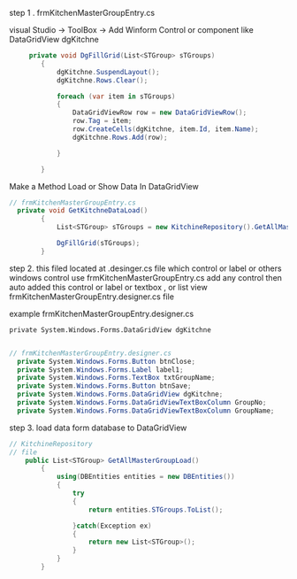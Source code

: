 
step 1 .    frmKitchenMasterGroupEntry.cs

visual Studio -> ToolBox -> Add Winform Control  or component 
like DataGridView     dgKitchne

```c#
     private void DgFillGrid(List<STGroup> sTGroups)
        {
            dgKitchne.SuspendLayout();
            dgKitchne.Rows.Clear();

            foreach (var item in sTGroups)
            {
                DataGridViewRow row = new DataGridViewRow();
                row.Tag = item;
                row.CreateCells(dgKitchne, item.Id, item.Name);
                dgKitchne.Rows.Add(row);

            }

        }

```


 Make a  Method Load or Show Data In  DataGridView 

```C# 
// frmKitchenMasterGroupEntry.cs 
  private void GetKitchneDataLoad()
        {
            List<STGroup> sTGroups = new KitchineRepository().GetAllMasterGroupLoad();

            DgFillGrid(sTGroups);
        }
```

step 2.  this  filed located at  .desinger.cs file 
	which control or label or others  windows control use 
	frmKitchenMasterGroupEntry.cs add any control then auto added this control or label or textbox , or list view  frmKitchenMasterGroupEntry.designer.cs file   

example  frmKitchenMasterGroupEntry.designer.cs 

 `private System.Windows.Forms.DataGridView dgKitchne`
```c#

// frmKitchenMasterGroupEntry.designer.cs 
  private System.Windows.Forms.Button btnClose;
  private System.Windows.Forms.Label label1;
  private System.Windows.Forms.TextBox txtGroupName;
  private System.Windows.Forms.Button btnSave;
  private System.Windows.Forms.DataGridView dgKitchne;
  private System.Windows.Forms.DataGridViewTextBoxColumn GroupNo;
  private System.Windows.Forms.DataGridViewTextBoxColumn GroupName;
```


step 3.  load data form database to  DataGridView   

``` c#
// KitchineRepository
// file 
    public List<STGroup> GetAllMasterGroupLoad()
        {
            using(DBEntities entities = new DBEntities())
            {
                try
                {
                    return entities.STGroups.ToList();

                }catch(Exception ex)
                {
                    return new List<STGroup>();
                }
            }
        }
```

